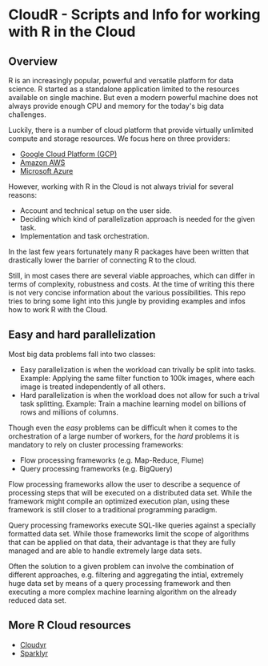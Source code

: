 # CloudR - Scripts and Info for working with R in the Cloud 

## Overview

R is an increasingly popular, powerful and versatile platform for data science. R started as a standalone
application limited to the resources available on single machine. But even a modern powerful machine does not
always provide enough CPU and memory for the today's big data challenges.

Luckily, there is a number of cloud platform that provide virtually unlimited compute and storage resources. We
focus here on three providers:

* [Google Cloud Platform (GCP)](https://cloud.google.com/)
* [Amazon AWS](https://aws.amazon.com/)
* [Microsoft Azure](https://azure.microsoft.com/)

However, working with R in the Cloud is not always trivial for several reasons:

* Account and technical setup on the user side.
* Deciding which kind of parallelization approach is needed for the given task.
* Implementation and task orchestration.

In the last few years fortunately many R packages have been written that drastically lower
the barrier of connecting R to the cloud.

Still, in most cases there are several viable approaches, which can differ in terms of complexity, robustness
and costs. At the time of writing this there is not very concise information about the various
possibilities. This repo tries to bring some light into this jungle by providing examples and
infos how to work R with the Cloud.

## Easy and hard parallelization

Most big data problems fall into two classes:

* Easy parallelization is when the workload can trivally be split into tasks. Example: Applying the same filter function to 100k images, where each image is treated independently of all others.
* Hard parallelization is when the workload does not allow for such a trival task splitting. Example: Train a machine learning model
on billions of rows and millions of columns.

Though even the *easy* problems can be difficult when it comes to the orchestration of a large number of workers, for the
*hard* problems it is mandatory to rely on cluster processing frameworks:

* Flow processing frameworks  (e.g. Map-Reduce, Flume)
* Query processing frameworks (e.g. BigQuery)

Flow processing frameworks allow the user to describe a sequence of processing steps that will be executed on a distributed data set. While the framework might compile an optimized execution plan, using these framework is still
closer to a traditional programming paradigm.

Query processing frameworks execute SQL-like queries against a specially formatted data set. While those frameworks limit
the scope of algorithms that can be applied on that data, their advantage is that they are fully managed and are able
to handle extremely large data sets.

Often the solution to a given problem can involve the combination of different approaches, e.g. filtering and aggregating
the intial, extremely huge data set by means of a query processing framework and then executing a more complex
machine learning algorithm on the already reduced data set.


## More R Cloud resources

* [Cloudyr](https://cloudyr.github.io/)
* [Sparklyr](http://spark.rstudio.com/)



